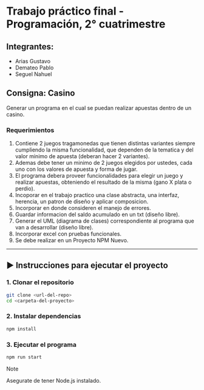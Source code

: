 # Trabajo práctico final - Programación, 2° cuatrimestre

## Integrantes:
- Arias Gustavo
- Demateo Pablo
- Seguel Nahuel

## Consigna: Casino
Generar un programa en el cual se puedan realizar apuestas dentro de un casino.

### Requerimientos

1. Contiene 2 juegos tragamonedas que tienen distintas variantes siempre cumpliendo la misma funcionalidad, que dependen de la tematica y del valor minimo de apuesta (deberan hacer 2 variantes).
2. Ademas debe tener un minimo de 2 juegos elegidos por ustedes, cada uno con los valores de apuesta y forma de jugar.
3. El programa debera proveer funcionalidades para elegir un juego y realizar apuestas, obteniendo el resultado de la misma (gano X plata o perdio). 
4. Incoporar en el trabajo practico una clase abstracta, una interfaz, herencia, un patron de diseño y aplicar composicion.
5. Incorporar en donde consideren el manejo de errores.
6. Guardar informacion del saldo acumulado en un txt (diseño libre).
7. Generar el UML (diagrama de clases) correspondiente al programa que van a desarrollar (diseño libre).
8. Incorporar excel con pruebas funcionales.
9. Se debe realizar en un Proyecto NPM Nuevo.

---------

## ▶️ Instrucciones para ejecutar el proyecto

### 1. Clonar el repositorio

```bash
git clone <url-del-repo>
cd <carpeta-del-proyecto>
```

### 2. Instalar dependencias

```bash
npm install
```

### 3. Ejecutar el programa

```bash
npm run start
```

>[!note]
>Asegurate de tener Node.js instalado.


